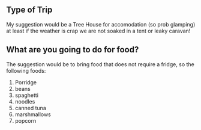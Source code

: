 ## Type of Trip
My suggestion would be a Tree House for accomodation (so prob glamping) at least if the weather is crap we are not soaked in a tent or leaky caravan!

## What are you going to do for food?
The suggestion would be to bring food that does not require a fridge, so the following foods:
  1. Porridge
  2. beans
  3. spaghetti
  4. noodles
  5. canned tuna
  6. marshmallows 
  7. popcorn
